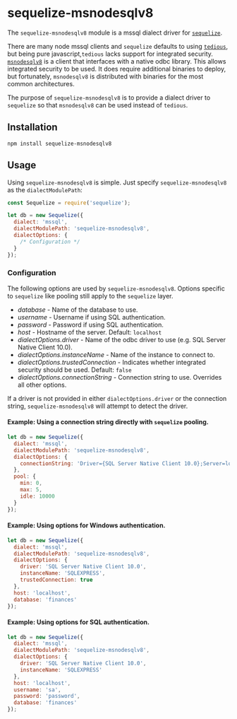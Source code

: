 sequelize-msnodesqlv8
=====================

The `sequelize-msnodesqlv8` module is a mssql dialect driver for [`sequelize`](https://github.com/sequelize/sequelize).

There are many node mssql clients and `sequelize` defaults to using [`tedious`](https://github.com/tediousjs/tedious), but being pure javascript,`tedious` lacks support for integrated security. [`msnodesqlv8`](https://github.com/TimelordUK/node-sqlserver-v8) is a client that interfaces with a native odbc library. This allows integrated security to be used. It does require additional binaries to deploy, but fortunately, `msnodesqlv8` is distributed with binaries for the most common architectures.

The purpose of `sequelize-msnodesqlv8` is to provide a dialect driver to `sequelize` so that `msnodesqlv8` can be used instead of `tedious`.

## Installation

```npm install sequelize-msnodesqlv8```

## Usage

Using `sequelize-msnodesqlv8` is simple. Just specify `sequelize-msnodesqlv8` as the `dialectModulePath`:
```javascript
const Sequelize = require('sequelize');

let db = new Sequelize({
  dialect: 'mssql',
  dialectModulePath: 'sequelize-msnodesqlv8',
  dialectOptions: {
    /* Configuration */
  }
});
```

### Configuration

The following options are used by `sequelize-msnodesqlv8`. Options specific to `sequelize` like pooling still apply to the `sequelize` layer.
* _database_ - Name of the database to use.
* _username_ - Username if using SQL authentication.
* _password_ - Password if using SQL authentication.
* _host_ - Hostname of the server. Default: `localhost`
* _dialectOptions.driver_ - Name of the odbc driver to use (e.g. SQL Server Native Client 10.0).
* _dialectOptions.instanceName_ - Name of the instance to connect to.
* _dialectOptions.trustedConnection_ - Indicates whether integrated security should be used. Default: `false`
* _dialectOptions.connectionString_ - Connection string to use. Overrides all other options.

If a driver is not provided in either `dialectOptions.driver` or the connection string, `sequelize-msnodesqlv8` will attempt to detect the driver.

#### Example: Using a connection string directly with `sequelize` pooling.
```javascript
let db = new Sequelize({
  dialect: 'mssql',
  dialectModulePath: 'sequelize-msnodesqlv8',
  dialectOptions: {
    connectionString: 'Driver={SQL Server Native Client 10.0};Server=localhost\\SQLEXPRESS;Database=finances;Trusted_Connection=yes;'
  },
  pool: {
    min: 0,
    max: 5,
    idle: 10000
  }
});
```

#### Example: Using options for Windows authentication.
```javascript
let db = new Sequelize({
  dialect: 'mssql',
  dialectModulePath: 'sequelize-msnodesqlv8',
  dialectOptions: {
    driver: 'SQL Server Native Client 10.0',
    instanceName: 'SQLEXPRESS',
    trustedConnection: true
  },
  host: 'localhost',
  database: 'finances'
});
```

#### Example: Using options for SQL authentication.
```javascript
let db = new Sequelize({
  dialect: 'mssql',
  dialectModulePath: 'sequelize-msnodesqlv8',
  dialectOptions: {
    driver: 'SQL Server Native Client 10.0',
    instanceName: 'SQLEXPRESS'
  },
  host: 'localhost',
  username: 'sa',
  password: 'password',
  database: 'finances'
});
```
